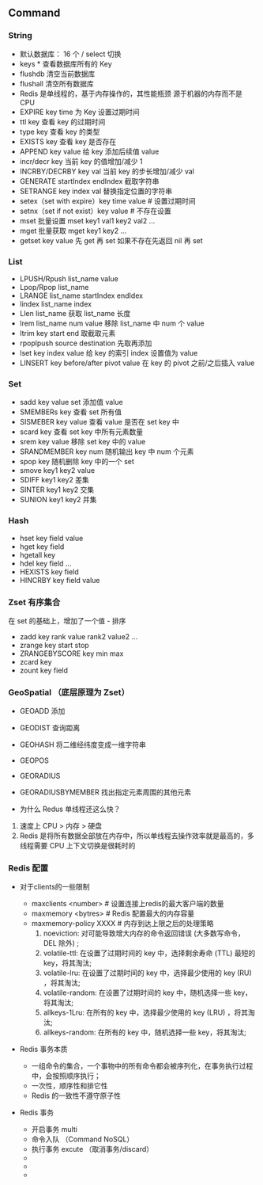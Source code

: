 ## Command

### String

- 默认数据库： 16 个 / select 切换
- keys \* 查看数据库所有的 Key
- flushdb 清空当前数据库
- flushall 清空所有数据库
- Redis 是单线程的，基于内存操作的，其性能瓶颈 源于机器的内存而不是 CPU
- EXPIRE key time 为 Key 设置过期时间
- ttl key 查看 key 的过期时间
- type key 查看 key 的类型
- EXISTS key 查看 key 是否存在
- APPEND key value 给 key 添加后续值 value
- incr/decr key 当前 key 的值增加/减少 1
- INCRBY/DECRBY key val 当前 key 的步长增加/减少 val
- GENERATE startIndex endIndex 截取字符串
- SETRANGE key index val 替换指定位置的字符串
- setex（set with expire）key time value # 设置过期时间
- setnx（set if not exist）key value # 不存在设置
- mset 批量设置 mset key1 val1 key2 val2 ...
- mget 批量获取 mget key1 key2 ...
- getset key value 先 get 再 set 如果不存在先返回 nil 再 set

### List

- LPUSH/Rpush list_name value
- Lpop/Rpop list_name
- LRANGE list_name startIndex endIdex
- lindex list_name index
- Llen list_name 获取 list_name 长度
- lrem list_name num value 移除 list_name 中 num 个 value
- ltrim key start end 取截取元素
- rpoplpush source destination 先取再添加
- lset key index value 给 key 的索引 index 设置值为 value
- LINSERT key before/after pivot value 在 key 的 pivot 之前/之后插入 value

### Set

- sadd key value set 添加值 value
- SMEMBERs key 查看 set 所有值
- SISMEBER key value 查看 value 是否在 set key 中
- scard key 查看 set key 中所有元素数量
- srem key value 移除 set key 中的 value
- SRANDMEMBER key num 随机输出 key 中 num 个元素
- spop key 随机删除 key 中的一个 set
- smove key1 key2 value
- SDIFF key1 key2 差集
- SINTER key1 key2 交集
- SUNION key1 key2 并集

### Hash

- hset key field value
- hget key field
- hgetall key
- hdel key field ...
- HEXISTS key field
- HINCRBY key field value

### Zset 有序集合

在 set 的基础上，增加了一个值 - 排序

- zadd key rank value rank2 value2 ...
- zrange key start stop
- ZRANGEBYSCORE key min max
- zcard key
- zount key field

### GeoSpatial （底层原理为 Zset）

- GEOADD 添加
- GEODIST 查询距离
- GEOHASH 将二维经纬度变成一维字符串
- GEOPOS
- GEORADIUS
- GEORADIUSBYMEMBER 找出指定元素周围的其他元素

- 为什么 Redus 单线程还这么快？

1. 速度上 CPU > 内存 > 硬盘
2. Redis 是将所有数据全部放在内存中，所以单线程去操作效率就是最高的，多线程需要 CPU 上下文切换是很耗时的

### Redis 配置
- 对于clients的一些限制
  - maxclients \<number\> # 设置连接上redis的最大客户端的数量
  - maxmemory \<bytres\>  # Redis 配置最大的内存容量
  - maxmemory-policy XXXX # 内存到达上限之后的处理策略
    1. noeviction: 对可能导致增大内存的命令返回错误 (大多数写命令，DEL 除外) ;
    2. volatile-ttl: 在设置了过期时间的 key 中，选择剩余寿命 (TTL) 最短的 key，将其淘汰;
    3. volatile-lru: 在设置了过期时间的 key 中，选择最少使用的 key (RU) ，将其淘汰;
    4. volatile-random: 在设置了过期时间的 key 中，随机选择一些 key，将其淘汰;
    5. allkeys-1Lru: 在所有的 key 中，选择最少使用的 key (LRU) ，将其淘汰;
    6. allkeys-random: 在所有的 key 中，随机选择一些 key，将其淘汰;


- Redis 事务本质
  - 一组命令的集合，一个事物中的所有命令都会被序列化，在事务执行过程中，会按照顺序执行；
  - 一次性，顺序性和排它性
  - Redis 的一致性不遵守原子性
- Redis 事务
  - 开启事务 multi
  - 命令入队 （Command NoSQL）
  - 执行事务 excute （取消事务/discard）
  -
  -
  -
